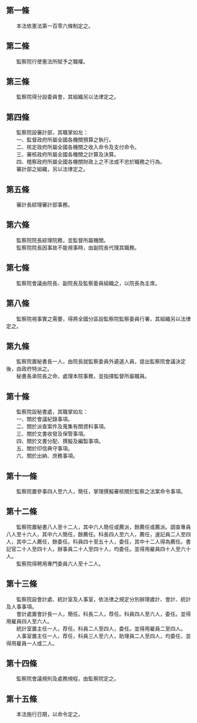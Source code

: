 第一條 
-------
　　本法依憲法第一百零六條制定之。  


第二條 
-------
　　監察院行使憲法所賦予之職權。  


第三條 
-------
　　監察院得分設委員會，其組織另以法律定之。  


第四條 
-------
　　監察院設審計部，其職掌如左：  
　　一、監督政府所屬全國各機關預算之執行。  
　　二、核定政府所屬全國各機關之收入命令及支付命令。  
　　三、審核政府所屬全國各機關之計算及決算。  
　　四、稽察政府所屬全國各機關財政上之不法或不忠於職務之行為。  
　　審計部之組織，另以法律定之。  


第五條 
-------
　　審計長綜理審計部事務。  


第六條 
-------
　　監察院院長綜理院務，並監督所屬機關。  
　　監察院院長因事故不能視事時，由副院長代理其職務。  


第七條 
-------
　　監察院會議由院長、副院長及監察委員組織之，以院長為主席。  


第八條 
-------
　　監察院視事實之需要，得將全國分區設監察院監察委員行署，其組織另以法律定之。  


第九條 
-------
　　監察院置秘書長一人，由院長就監察委員外遴選人員，提出監察院會議決定後，由政府特派之。  
　　秘書長承院長之命，處理本院事務，並指揮監督所屬職員。  


第十條 
-------
　　監察院設秘書處，其職掌如左：  
　　一、關於會議紀錄事項。  
　　二、關於派查案件及蒐集有關資料事項。  
　　三、關於文書收發及保管事項。  
　　四、關於文書分配、撰擬及編製事項。  
　　五、關於印信典守事項。  
　　六、關於出納、庶務事項。  


第十一條 
---------
　　監察院置參事四人至六人，簡任，掌理撰擬審核關於監察之法案命令事項。  


第十二條 
---------
　　監察院置秘書八人至十二人，其中六人簡任或薦派，餘薦任或薦派。調查專員八人至十六人，其中六人簡任，餘薦任。科長四人至六人，薦任，速記員二人至四人，其中二人薦任，餘委任。科員四十至五十人，委任，其中十二人得為薦任。書記官二十人至四十人，辦事員二十人至四十人，均委任。並得用雇員四十人至六十人。  
　　監察院得聘用專門委員六人至十二人。  


第十三條 
---------
　　監察院設會計處、統計室及人事室，依法律之規定分別辦理歲計、會計、統計及人事事項。  
　　會計處置會計長一人，簡任。科長二人，荐任。科員四人至六人，委任。並得用雇員四人至六人。  
　　統計室置主任一人，荐任。科員二人至四人，委任。並得用雇員二至四人。  
　　人事室置主任一人，荐任，科員三人至六人，助理員二人至四人，均委任，並得用雇員一人或二人。  


第十四條 
---------
　　監察院會議規則及處務規程，由監察院定之。  


第十五條 
---------
　　本法施行日期，以命令定之。